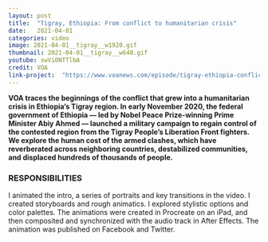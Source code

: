 ```yaml
---
layout: post
title:  "Tigray, Ethiopia: From conflict to humanitarian crisis"
date:   2021-04-01
categories: video
image: 2021-04-01__tigray__w1920.gif
thumbnail: 2021-04-01__tigray__w640.gif
youtube: swVi0NTTlbA
credit: VOA
link-project:  "https://www.voanews.com/episode/tigray-ethiopia-conflict-humanitarian-crisis-4644676"
---
```


**VOA traces the beginnings of the conflict that grew into a humanitarian crisis in Ethiopia’s Tigray region. In early November 2020, the federal government of Ethiopia — led by Nobel Peace Prize-winning Prime Minister Abiy Ahmed — launched a military campaign to regain control of the contested region from the Tigray People’s Liberation Front fighters. We explore the human cost of the armed clashes, which have reverberated across neighboring countries, destabilized communities, and displaced hundreds of thousands of people.**





### RESPONSIBILITIES

I animated the intro, a series of portraits and key transitions in the video. I created storyboards and rough animatics. I explored stylistic options and color palettes. The animations were created in Procreate on an iPad, and then composited and synchronized with the audio track in After Effects. The animation was published on Facebook and Twitter.